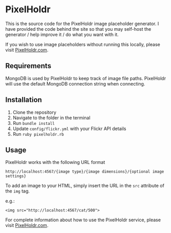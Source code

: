 PixelHoldr
==========

This is the source code for the PixelHoldr image placeholder generator. I have provided the code behind the site so that you may self-host the generator / help improve it / do what you want with it.

If you wish to use image placeholders without running this locally, please visit [PixelHoldr.com](http://pixelholdr.com).

Requirements
------------
MongoDB is used by PixelHoldr to keep track of image file paths. PixelHoldr will use the default MongoDB connection string when connecting.

Installation
------------
1. Clone the repository
2. Navigate to the folder in the terminal 
3. Run `bundle install`
4. Update `config/flickr.yml` with your Flickr API details
4. Run `ruby pixelholdr.rb`

Usage
-----
PixelHoldr works with the following URL format 

```
http://localhost:4567/{image type}/{image dimensions}/{optional image settings}
```

To add an image to your HTML, simply insert the URL in the `src` attribute of the `img` tag. 

e.g.:
```
<img src="http://localhost:4567/cat/500">
```

For complete information about how to use the PixelHoldr service, please visit [PixelHoldr.com](http://pixelholdr.com).